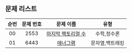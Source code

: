 ## 문제 리스트

|          순번          |       문제 번호         |        문제 이름         |        유형         |
| :-----: | :-----: | :-----: | :-----: | 
| 00 | 2553 | <a href="https://www.acmicpc.net/problem/2553">마지막 팩토리얼 수</a> | 수학,정수론 |
| 01 | 6443 | <a href="https://www.acmicpc.net/problem/6443">애너그램</a> | 문자열,백트래킹 |